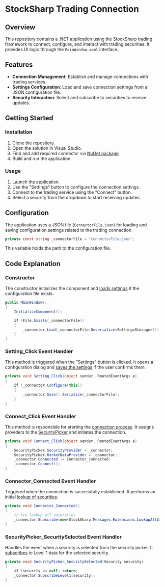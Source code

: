 # StockSharp Trading Connection

## Overview

This repository contains a .NET application using the StockSharp trading framework to connect, configure, and interact with trading securities. It provides UI logic through the `MainWindow.xaml` interface.

## Features

- **Connection Management**: Establish and manage connections with trading services.
- **Settings Configuration**: Load and save connection settings from a JSON configuration file.
- **Security Interaction**: Select and subscribe to securities to receive updates.

## Getting Started

### Installation

1. Clone the repository.
2. Open the solution in Visual Studio.
3. Find and add required connector via [NuGet package](https://doc.stocksharp.com/topics/api/setup.html#private-nuget-server)
4. Build and run the application.

### Usage

1. Launch the application.
2. Use the "Settings" button to configure the connection settings.
3. Connect to the trading service using the "Connect" button.
4. Select a security from the dropdown to start receiving updates.

## Configuration

The application uses a JSON file (`ConnectorFile.json`) for loading and saving configuration settings related to the trading connection.

```csharp
private const string _connectorFile = "ConnectorFile.json";
```

This variable holds the path to the configuration file.

## Code Explanation

### Constructor

The constructor initializes the component and [loads settings](https://doc.stocksharp.com/topics/api/connectors/save_and_load_settings.html) if the configuration file exists.

```csharp
public MainWindow()
{
    InitializeComponent();

    if (File.Exists(_connectorFile))
    {
        _connector.Load(_connectorFile.Deserialize<SettingsStorage>());
    }
}
```

### Setting_Click Event Handler

This method is triggered when the "Settings" button is clicked. It opens a configuration dialog and [saves the settings](https://doc.stocksharp.com/topics/api/connectors/save_and_load_settings.html) if the user confirms them.

```csharp
private void Setting_Click(object sender, RoutedEventArgs e)
{
    if (_connector.Configure(this))
    {
        _connector.Save().Serialize(_connectorFile);
    }
}
```

### Connect_Click Event Handler

This method is responsible for starting the [connection process](https://doc.stocksharp.com/topics/api/connectors.html). It assigns providers to the [SecurityPicker](https://doc.stocksharp.com/topics/api/graphical_user_interface/instruments/picker.html) and initiates the connection.

```csharp
private void Connect_Click(object sender, RoutedEventArgs e)
{
    SecurityPicker.SecurityProvider = _connector;
    SecurityPicker.MarketDataProvider = _connector;
    _connector.Connected += Connector_Connected;
    _connector.Connect();
}
```

### Connector_Connected Event Handler

Triggered when the connection is successfully established. It performs an initial [lookup of securities](https://doc.stocksharp.com/topics/api/instruments/instrument_search.html).

```csharp
private void Connector_Connected()
{
    // try lookup all securities
    _connector.Subscribe(new(StockSharp.Messages.Extensions.LookupAllCriteriaMessage));
}
```

### SecurityPicker_SecuritySelected Event Handler

Handles the event when a security is selected from the security picker. It [subscribes](https://doc.stocksharp.com/topics/api/market_data/subscriptions.html) to Level 1 data for the selected security.

```csharp
private void SecurityPicker_SecuritySelected(Security security)
{
    if (security == null) return;
    _connector.SubscribeLevel1(security);
}
```